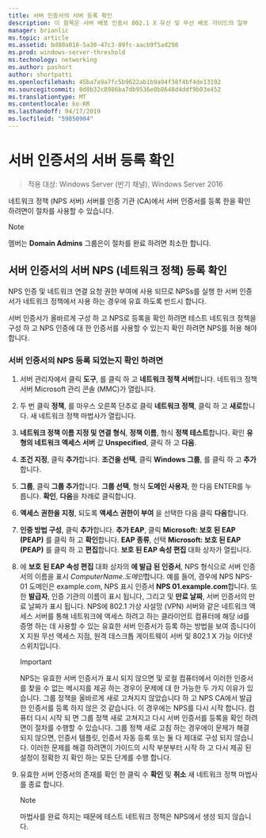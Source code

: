 ```yaml
---
title: 서버 인증서의 서버 등록 확인
description: 이 항목은 서버 배포 인증서 802.1 X 유선 및 무선 배포 가이드의 일부
manager: brianlic
ms.topic: article
ms.assetid: bd80a018-5a30-47c3-89fc-aacb9f5ad298
ms.prod: windows-server-threshold
ms.technology: networking
ms.author: pashort
author: shortpatti
ms.openlocfilehash: 45ba7a9a7fc5b9622ab1b9a94f38f4bf4de13192
ms.sourcegitcommit: 0d0b32c8986ba7db9536e0b8648d4ddf9b03e452
ms.translationtype: MT
ms.contentlocale: ko-KR
ms.lasthandoff: 04/17/2019
ms.locfileid: "59850904"
---
```

# <a name="verify-server-enrollment-of-a-server-certificate"></a>서버 인증서의 서버 등록 확인

>적용 대상: Windows Server (반기 채널), Windows Server 2016

네트워크 정책 (NPS 서버) 서버를 인증 기관 (CA)에서 서버 인증서를 등록 한을 확인 하려면이 절차를 사용할 수 있습니다.   
  
>[!NOTE]  
>멤버는 **Domain Admins** 그룹은이 절차를 완료 하려면 최소한 합니다.  
  
## <a name="verify-network-policy-server-nps-enrollment-of-a-server-certificate"></a>서버 인증서의 서버 NPS (네트워크 정책) 등록 확인  
  
NPS 인증 및 네트워크 연결 요청 권한 부여에 사용 되므로 NPSs를 실행 한 서버 인증서가 네트워크 정책에서 사용 하는 경우에 유효 하도록 반드시 합니다.  
  
서버 인증서가 올바르게 구성 하 고 NPS로 등록을 확인 하려면 테스트 네트워크 정책을 구성 하 고 NPS 인증에 대 한 인증서를 사용할 수 있는지 확인 하려면 NPS를 허용 해야 합니다.  
  
### <a name="to-verify-nps-enrollment-of-a-server-certificate"></a>서버 인증서의 NPS 등록 되었는지 확인 하려면  
  
1.  서버 관리자에서 클릭 **도구**, 를 클릭 하 고 **네트워크 정책 서버**합니다. 네트워크 정책 서버 Microsoft 관리 콘솔 (MMC)가 열립니다.  
  
2.  두 번 클릭 **정책**, 를 마우스 오른쪽 단추로 클릭 **네트워크 정책**, 클릭 하 고 **새로**합니다. 새 네트워크 정책 마법사가 열립니다.  
  
3.  **네트워크 정책 이름 지정 및 연결 형식**,  **정책 이름**, 형식 **정책 테스트**합니다. 확인 **유형의 네트워크 액세스 서버** 값 **Unspecified**, 클릭 하 고 **다음**.  
  
4.  **조건 지정**, 클릭 **추가**합니다. **조건을 선택**, 클릭 **Windows 그룹**, 를 클릭 하 고 **추가**합니다.  
  
5.  **그룹**, 클릭 **그룹 추가**합니다. **그룹 선택**, 형식 **도메인 사용자**, 한 다음 ENTER를 누릅니다. **확인**, **다음**을 차례로 클릭합니다.  
  
6.  **액세스 권한을 지정**, 되도록 **액세스 권한이 부여** 을 선택한 다음 클릭 **다음**합니다.  
  
7.  **인증 방법 구성**, 클릭 **추가**합니다. **추가 EAP**, 클릭 **Microsoft: 보호 된 EAP (PEAP)** 를 클릭 하 고 **확인**합니다. **EAP 종류**, 선택 **Microsoft: 보호 된 EAP (PEAP)** 를 클릭 하 고 **편집**합니다. **보호 된 EAP 속성 편집** 대화 상자가 열립니다.  
  
8.  에 **보호 된 EAP 속성 편집** 대화 상자의 **에 발급 된 인증서**, NPS 형식으로 서버 인증서의 이름을 표시 *ComputerName*.*도메인*합니다. 예를 들어, 경우에 NPS NPS-01 도메인은 example.com, NPS 표시 인증서 **NPS 01.example.com**합니다. 또한 **발급자**, 인증 기관의 이름이 표시 됩니다, 그리고 및 **만료 날짜**, 서버 인증서의 만료 날짜가 표시 됩니다. NPS에 802.1 가상 사설망 (VPN) 서버와 같은 네트워크 액세스 서버를 통해 네트워크에 액세스 하려고 하는 클라이언트 컴퓨터에 해당 id를 증명 하는 데 사용할 수 있는 유효한 서버 인증서가 등록 하는 방법을 보여 줍니다이 X 지원 무선 액세스 지점, 원격 데스크톱 게이트웨이 서버 및 802.1 X 가능 이더넷 스위치입니다.  
  
    > [!IMPORTANT]  
    > NPS는 유효한 서버 인증서가 표시 되지 않으면 및 로컬 컴퓨터에서 이러한 인증서를 찾을 수 없는 메시지를 제공 하는 경우이 문제에 대 한 가능한 두 가지 이유가 있습니다. 그룹 정책을 올바르게 새로 고쳐지지 않았습니다 하 고 NPS CA에서 발급 한 인증서를 등록 하지 않은 것 같습니다. 이 경우에는 NPS를 다시 시작 합니다. 컴퓨터 다시 시작 되 면 그룹 정책 새로 고쳐지고 다시 서버 인증서를 등록을 확인 하려면이 절차를 수행할 수 있습니다. 그룹 정책 새로 고침 하는 경우에이 문제가 해결 되지 않으면, 인증서 템플릿, 인증서 자동 등록 또는 둘 다 제대로 구성 되지 않습니다. 이러한 문제를 해결 하려면이 가이드의 시작 부분부터 시작 하 고 다시 제공 된 설정이 정확한 지 확인 하는 모든 단계를 수행 합니다.  
  
9. 유효한 서버 인증서의 존재를 확인 한 클릭 수 **확인** 및 **취소** 새 네트워크 정책 마법사를 종료 합니다.  
  
    > [!NOTE]  
    > 마법사를 완료 하지는 때문에 테스트 네트워크 정책은 NPS에서 생성 되지 않습니다.  
  


